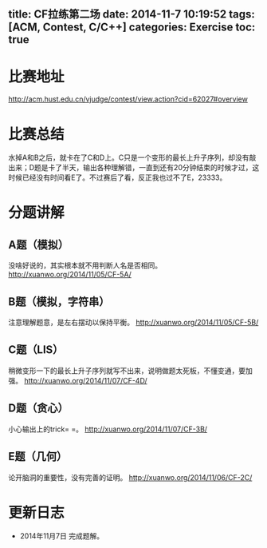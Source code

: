 title: CF拉练第二场
date: 2014-11-7 10:19:52
tags: [ACM, Contest, C/C++]
categories: Exercise
toc: true
---
# 比赛地址
http://acm.hust.edu.cn/vjudge/contest/view.action?cid=62027#overview

# 比赛总结
水掉A和B之后，就卡在了C和D上。C只是一个变形的最长上升子序列，却没有敲出来；D题是卡了半天，输出各种理解错，一直到还有20分钟结束的时候才过，这时候已经没有时间看E了。不过赛后了看，反正我也过不了E，23333。

# 分题讲解

## A题（模拟）
没啥好说的，其实根本就不用判断人名是否相同。
http://xuanwo.org/2014/11/05/CF-5A/

## B题（模拟，字符串）
注意理解题意，是左右摆动以保持平衡。
http://xuanwo.org/2014/11/05/CF-5B/

## C题（LIS）
稍微变形一下的最长上升子序列就写不出来，说明做题太死板，不懂变通，要加强。
http://xuanwo.org/2014/11/07/CF-4D/

## D题（贪心）
小心输出上的trick= =。
http://xuanwo.org/2014/11/07/CF-3B/

## E题（几何）
论开脑洞的重要性，没有完善的证明。
http://xuanwo.org/2014/11/06/CF-2C/

# 更新日志
- 2014年11月7日 完成题解。
